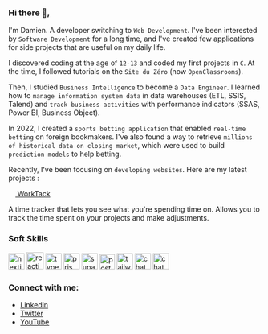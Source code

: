 ### Hi there 👋,

I'm Damien. A developer switching to `Web Development`. I've been interested by `Software Development` for a long time, and I've created few applications for side projects that are useful on my daily life.

I discovered coding at the age of `12-13` and coded my first projects in `C`. At the time, I followed tutorials on the `Site du Zéro` (now `OpenClassrooms`).

Then, I studied `Business Intelligence` to become a `Data Engineer`. I learned how to `manage information system data` in data warehouses (ETL, SSIS, Talend) and `track business activities` with performance indicators (SSAS, Power BI, Business Object).

In 2022, I created a `sports betting application` that enabled `real-time betting` on foreign bookmakers. I've also found a way to retrieve `millions of historical data on closing market`, which were used to build `prediction models` to help betting.

Recently, I've been focusing on `developing websites`. Here are my latest projects :

<a href="https://worktrack-app.vercel.app/" target="_blank"><img width="14" src="https://github.com/DamCodex/DamCodex/assets/85851416/5386a7ac-56b6-4da1-ac47-38d49ba3e81c"> WorkTack</a>

A time tracker that lets you see what you're spending time on. Allows you to track the time spent on your projects and make adjustments.


### Soft Skills

[<img alt="nextjs" width="32" src="https://github.com/DamCodex/DamCodex/assets/85851416/7c0127b1-050d-464d-8c6c-724fa8d22c9e">](https://nextjs.org/)
[<img alt="reactjs" width="34" src="https://github.com/DamCodex/DamCodex/assets/85851416/a44a2607-5018-4487-b10e-eb418eda35cb">](https://reactjs.org/)
[<img alt="typescript" width="32" src="https://github.com/DamCodex/DamCodex/assets/85851416/7d176517-4df9-4056-acee-f35fa4c2fe66">](https://www.typescriptlang.org/)
[<img alt="prisma" width="32" src="https://github.com/DamCodex/DamCodex/assets/85851416/7c0b7543-d399-408f-8215-16148b965a96">](https://www.prisma.io/)
[<img alt="supabase" width="32" src="https://github.com/DamCodex/DamCodex/assets/85851416/df35dd89-8f5c-48b5-9d43-bc162d09b492">](https://supabase.com/)
[<img alt="postgresql" width="30" src="https://github.com/DamCodex/DamCodex/assets/85851416/46c8c608-a900-4b34-9c98-7380f2b09b5f">](https://www.postgresql.org/)
[<img alt="tailwindcss" width="32" src="https://github.com/DamCodex/DamCodex/assets/85851416/fa4f5b06-a8e0-4e09-95d3-010bd3ff0880">](https://tailwindcss.com/)
[<img alt="chatgpt" width="32" src="https://github.com/DamCodex/DamCodex/assets/85851416/e2d9675c-f23a-4d46-bb35-25038dd3de0d">](https://ui.shadcn.com/)
[<img alt="chatgpt" width="32" src="https://github.com/DamCodex/DamCodex/assets/85851416/475f9b29-0aeb-42ac-ac60-dfbc123ff2a6">](https://chatgpt.com/)

### Connect with me:

- <a href="https://fr.linkedin.com/in/damien-lebeau-995892192" target="_blank">Linkedin</a>
- <a href="https://twitter.com/DamCodex" target="_blank">Twitter</a>
- <a href="https://www.youtube.com/channel/UCVxPVdZxKSOyabENWJG6P9Q" target="_blank">YouTube</a>
